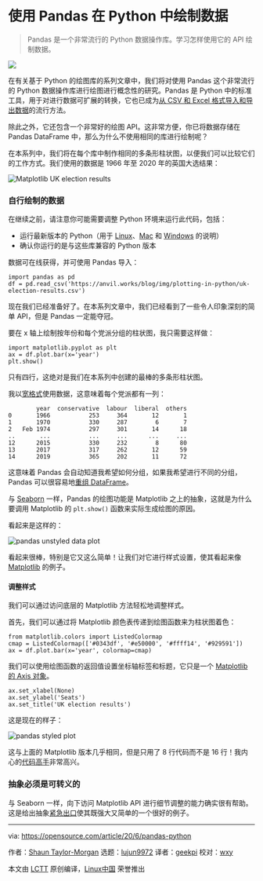 [#]: collector: (lujun9972)
[#]: translator: (geekpi)
[#]: reviewer: (wxy)
[#]: publisher: (wxy)
[#]: url: (https://linux.cn/article-12333-1.html)
[#]: subject: (Using pandas to plot data in Python)
[#]: via: (https://opensource.com/article/20/6/pandas-python)
[#]: author: (Shaun Taylor-Morgan https://opensource.com/users/shaun-taylor-morgan)

使用 Pandas 在 Python 中绘制数据
======

> Pandas 是一个非常流行的 Python 数据操作库。学习怎样使用它的 API 绘制数据。

![](https://img.linux.net.cn/data/attachment/album/202006/19/231720ed0jd9s99h9cute7.jpg)

在有关基于 Python 的绘图库的系列文章中，我们将对使用 Pandas 这个非常流行的 Python 数据操作库进行绘图进行概念性的研究。Pandas 是 Python 中的标准工具，用于对进行数据可扩展的转换，它也已成为[从 CSV 和 Excel 格式导入和导出数据][2]的流行方法。

除此之外，它还包含一个非常好的绘图 API。这非常方便，你已将数据存储在 Pandas DataFrame 中，那么为什么不使用相同的库进行绘制呢？

在本系列中，我们将在每个库中制作相同的多条形柱状图，以便我们可以比较它们的工作方式。我们使用的数据是 1966 年至 2020 年的英国大选结果：

![Matplotlib UK election results][3]

### 自行绘制的数据

在继续之前，请注意你可能需要调整 Python 环境来运行此代码，包括：

* 运行最新版本的 Python（用于 [Linux][4]、[Mac][5] 和 [Windows][6] 的说明）
* 确认你运行的是与这些库兼容的 Python 版本

数据可在线获得，并可使用 Pandas 导入：

```
import pandas as pd
df = pd.read_csv('https://anvil.works/blog/img/plotting-in-python/uk-election-results.csv')
```

现在我们已经准备好了。在本系列文章中，我们已经看到了一些令人印象深刻的简单 API，但是 Pandas 一定能夺冠。

要在 x 轴上绘制按年份和每个党派分组的柱状图，我只需要这样做：

```
import matplotlib.pyplot as plt
ax = df.plot.bar(x='year')
plt.show()
```

只有四行，这绝对是我们在本系列中创建的最棒的多条形柱状图。

我以[宽格式][7]使用数据，这意味着每个党派都有一列：

```
        year  conservative  labour  liberal  others
0       1966           253     364       12       1
1       1970           330     287        6       7
2   Feb 1974           297     301       14      18
..       ...           ...     ...      ...     ...
12      2015           330     232        8      80
13      2017           317     262       12      59
14      2019           365     202       11      72
```

这意味着 Pandas 会自动知道我希望如何分组，如果我希望进行不同的分组，Pandas 可以很容易地[重组 DataFrame][8]。

与 [Seaborn][9] 一样，Pandas 的绘图功能是 Matplotlib 之上的抽象，这就是为什么要调用 Matplotlib 的 `plt.show()` 函数来实际生成绘图的原因。

看起来是这样的：

![pandas unstyled data plot][10]

看起来很棒，特别是它又这么简单！让我们对它进行样式设置，使其看起来像 [Matplotlib][11] 的例子。

#### 调整样式

我们可以通过访问底层的 Matplotlib 方法轻松地调整样式。

首先，我们可以通过将 Matplotlib 颜色表传递到绘图函数来为柱状图着色：

```
from matplotlib.colors import ListedColormap
cmap = ListedColormap(['#0343df', '#e50000', '#ffff14', '#929591'])
ax = df.plot.bar(x='year', colormap=cmap)
```

我们可以使用绘图函数的返回值设置坐标轴标签和标题，它只是一个 [Matplotlib 的 Axis 对象][12]。

```
ax.set_xlabel(None)
ax.set_ylabel('Seats')
ax.set_title('UK election results')
```

这是现在的样子：

![pandas styled plot][13]

这与上面的 Matplotlib 版本几乎相同，但是只用了 8 行代码而不是 16 行！我内心的[代码高手][14]非常高兴。

### 抽象必须是可转义的

与 Seaborn 一样，向下访问 Matplotlib API 进行细节调整的能力确实很有帮助。这是给出抽象[紧急出口][15]使其既强大又简单的一个很好的例子。


--------------------------------------------------------------------------------

via: https://opensource.com/article/20/6/pandas-python

作者：[Shaun Taylor-Morgan][a]
选题：[lujun9972][b]
译者：[geekpi](https://github.com/geekpi)
校对：[wxy](https://github.com/wxy)

本文由 [LCTT](https://github.com/LCTT/TranslateProject) 原创编译，[Linux中国](https://linux.cn/) 荣誉推出

[a]: https://opensource.com/users/shaun-taylor-morgan
[b]: https://github.com/lujun9972
[1]: https://opensource.com/sites/default/files/styles/image-full-size/public/lead-images/panda.png?itok=0lJlct7O (Two pandas sitting in bamboo)
[2]: https://anvil.works/docs/data-tables/csv-and-excel
[3]: https://opensource.com/sites/default/files/uploads/matplotlib_2.png (Matplotlib UK election results)
[4]: https://opensource.com/article/20/4/install-python-linux
[5]: https://opensource.com/article/19/5/python-3-default-mac
[6]: https://opensource.com/article/19/8/how-install-python-windows
[7]: https://anvil.works/blog/tidy-data
[8]: https://anvil.works/blog/tidy-data#converting-between-long-and-wide-data-in-pandas
[9]: https://anvil.works/blog/plotting-in-seaborn
[10]: https://opensource.com/sites/default/files/uploads/pandas-unstyled.png (pandas unstyled data plot)
[11]: https://opensource.com/article/20/5/matplotlib-python
[12]: https://matplotlib.org/api/axis_api.html#axis-objects
[13]: https://opensource.com/sites/default/files/uploads/pandas_3.png (pandas styled plot)
[14]: https://en.wikipedia.org/wiki/Code_golf
[15]: https://anvil.works/blog/escape-hatches-and-ejector-seats
[16]: https://anvil.works/blog/plotting-in-pandas